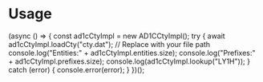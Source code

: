 # Usage

(async () => {
    const ad1cCtyImpl = new AD1CCtyImpl();
    try {
        await ad1cCtyImpl.loadCty("cty.dat"); // Replace with your file path
        console.log("Entities:" + ad1cCtyImpl.entities.size);
        console.log("Prefixes:" + ad1cCtyImpl.prefixes.size);
        console.log(ad1cCtyImpl.lookup("LY1H"));
    } catch (error) {
        console.error(error);
    }
})();
